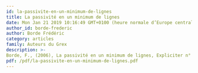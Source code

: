```yaml
---
id: la-passivite-en-un-minimum-de-lignes
title: La passivité en un minimum de lignes
date: Mon Jan 21 2019 10:16:49 GMT+0100 (heure normale d’Europe centrale)
author_id: borde-frederic
author: Borde Frédéric
category: articles
family: Auteurs du Grex
description: >-
Borde, F., (2006), La passivité en un minimum de lignes, Expliciter n° 65, p. 11-13.  
pdf: /pdf/la-passivite-en-un-minimum-de-lignes.pdf
---
```

